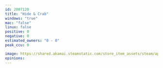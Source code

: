 ```yaml
---
id: 2007120
title: "Hide & Crab"
windows: "true"
mac: "false"
linux: false
positive: 0
negative: 0
estimated_owners: "0 - 0"
peak_ccu: 0

image: https://shared.akamai.steamstatic.com/store_item_assets/steam/apps/2007120/header.jpg?t=1666540091
opinions:
---
```

